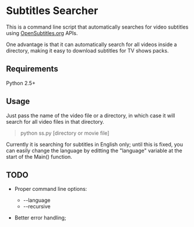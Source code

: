 Subtitles Searcher
==================

This is a command line script that automatically searches for video 
subtitles using [OpenSubtitles.org](http://www.opensubtitles.org) APIs. 

One advantage is that it can automatically search for all videos inside a directory, making it 
easy to download subtitles for TV shows packs.

Requirements
------------

Python 2.5+


Usage
-----

Just pass the name of the video file or a directory, in which case it will
search for all video files in that directory.

> python ss.py [directory or movie file]
>

Currently it is searching for subtitles in English only; until this is fixed, 
you can easily change the language by editting the "language" variable at
the start of the Main() function.

TODO
----

-   Proper command line options:
    *   --language
    *   --recursive

-   Better error handling;

